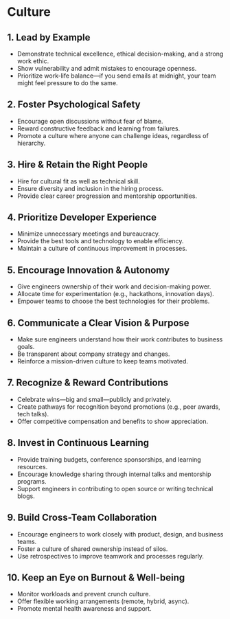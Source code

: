 # Culture

## 1. Lead by Example

- Demonstrate technical excellence, ethical decision-making, and a strong work ethic.
- Show vulnerability and admit mistakes to encourage openness.
- Prioritize work-life balance—if you send emails at midnight, your team might feel pressure to do the same.

## 2. Foster Psychological Safety

- Encourage open discussions without fear of blame.
- Reward constructive feedback and learning from failures.
- Promote a culture where anyone can challenge ideas, regardless of hierarchy.

## 3. Hire & Retain the Right People

- Hire for cultural fit as well as technical skill.
- Ensure diversity and inclusion in the hiring process.
- Provide clear career progression and mentorship opportunities.

## 4. Prioritize Developer Experience

- Minimize unnecessary meetings and bureaucracy.
- Provide the best tools and technology to enable efficiency.
- Maintain a culture of continuous improvement in processes.

## 5. Encourage Innovation & Autonomy

- Give engineers ownership of their work and decision-making power.
- Allocate time for experimentation (e.g., hackathons, innovation days).
- Empower teams to choose the best technologies for their problems.

## 6. Communicate a Clear Vision & Purpose

- Make sure engineers understand how their work contributes to business goals.
- Be transparent about company strategy and changes.
- Reinforce a mission-driven culture to keep teams motivated.

## 7. Recognize & Reward Contributions

- Celebrate wins—big and small—publicly and privately.
- Create pathways for recognition beyond promotions (e.g., peer awards, tech talks).
- Offer competitive compensation and benefits to show appreciation.

## 8. Invest in Continuous Learning

- Provide training budgets, conference sponsorships, and learning resources.
- Encourage knowledge sharing through internal talks and mentorship programs.
- Support engineers in contributing to open source or writing technical blogs.

## 9. Build Cross-Team Collaboration

- Encourage engineers to work closely with product, design, and business teams.
- Foster a culture of shared ownership instead of silos.
- Use retrospectives to improve teamwork and processes regularly.

## 10. Keep an Eye on Burnout & Well-being

- Monitor workloads and prevent crunch culture.
- Offer flexible working arrangements (remote, hybrid, async).
- Promote mental health awareness and support.
